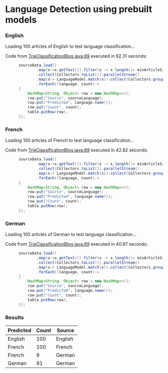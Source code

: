 # Language Detection using prebuilt models
### English
Loading 100 articles of English to test language classification...

Code from [TrieClassificationBlog.java:89](../../src/test/java/com/simiacryptus/util/text/TrieClassificationBlog.java#L89) executed in 92.31 seconds: 
```java
      sourceData.load()
              .map(x->x.getText()).filter(x -> x.length()> minArticleSize).limit(testingSize)
              .collect(Collectors.toList()).parallelStream()
              .map(x-> LanguageModel.match(x)).collect(Collectors.groupingBy(x->x,Collectors.counting()))
              .forEach((language, count)->
      {
          HashMap<String, Object> row = new HashMap<>();
          row.put("Source", sourceLanguage);
          row.put("Predicted", language.name());
          row.put("Count", count);
          table.putRow(row);
      });
```

### French
Loading 100 articles of French to test language classification...

Code from [TrieClassificationBlog.java:89](../../src/test/java/com/simiacryptus/util/text/TrieClassificationBlog.java#L89) executed in 42.82 seconds: 
```java
      sourceData.load()
              .map(x->x.getText()).filter(x -> x.length()> minArticleSize).limit(testingSize)
              .collect(Collectors.toList()).parallelStream()
              .map(x-> LanguageModel.match(x)).collect(Collectors.groupingBy(x->x,Collectors.counting()))
              .forEach((language, count)->
      {
          HashMap<String, Object> row = new HashMap<>();
          row.put("Source", sourceLanguage);
          row.put("Predicted", language.name());
          row.put("Count", count);
          table.putRow(row);
      });
```

### German
Loading 100 articles of German to test language classification...

Code from [TrieClassificationBlog.java:89](../../src/test/java/com/simiacryptus/util/text/TrieClassificationBlog.java#L89) executed in 40.97 seconds: 
```java
      sourceData.load()
              .map(x->x.getText()).filter(x -> x.length()> minArticleSize).limit(testingSize)
              .collect(Collectors.toList()).parallelStream()
              .map(x-> LanguageModel.match(x)).collect(Collectors.groupingBy(x->x,Collectors.counting()))
              .forEach((language, count)->
      {
          HashMap<String, Object> row = new HashMap<>();
          row.put("Source", sourceLanguage);
          row.put("Predicted", language.name());
          row.put("Count", count);
          table.putRow(row);
      });
```

### Results
Predicted | Count | Source
--------- | ----- | ------
English | 100 | English
French  | 100 | French 
French  | 9 | German 
German  | 91 | German 


